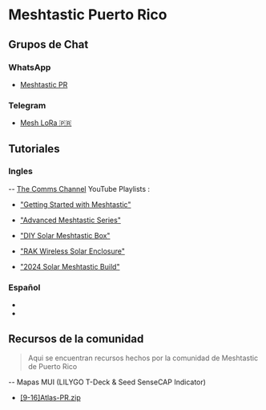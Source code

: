 # Meshtastic Puerto Rico

## Grupos de Chat

### WhatsApp
- [Meshtastic PR](https://chat.whatsapp.com/DuTpXPIjYb8G84oJmawWLp?)
### Telegram
- [Mesh LoRa 🇵🇷](https://t.me/+uKF5t2Nz6GYxZTgx)


## Tutoriales

### Ingles

-- [The Comms Channel](https://www.youtube.com/@The_Comms_Channel) YouTube Playlists : 
- ["Getting Started with Meshtastic"](https://www.youtube.com/playlist?list=PLshzThxhw4O5JTOACGHzYSSd3soDhoXKK)
- ["Advanced Meshtastic Series"](https://www.youtube.com/playlist?list=PLshzThxhw4O4--klTjqDzR6KeJyqXNNXI)
- ["DIY Solar Meshtastic Box"](https://www.youtube.com/playlist?list=PLshzThxhw4O5HLlxgbZoaEL_LZCBjgv-C)

- ["RAK Wireless Solar Enclosure"](https://www.youtube.com/playlist?list=PLshzThxhw4O4cv4ZhSRNqr8izfNNmBpsP)

- ["2024 Solar Meshtastic Build"](https://www.youtube.com/playlist?list=PLshzThxhw4O76SNR2Og4-bNSQke46jlov)


### Español
*
*

## Recursos de la comunidad

> Aqui se encuentran recursos hechos por la comunidad de Meshtastic de Puerto Rico

-- Mapas MUI (LILYGO T-Deck & Seed SenseCAP Indicator)

- [[9-16]Atlas-PR.zip](https://drive.google.com/file/d/1x756upRe7rY8L6f1REn9f8sMljDI-NUa/view?usp=drive_link)
